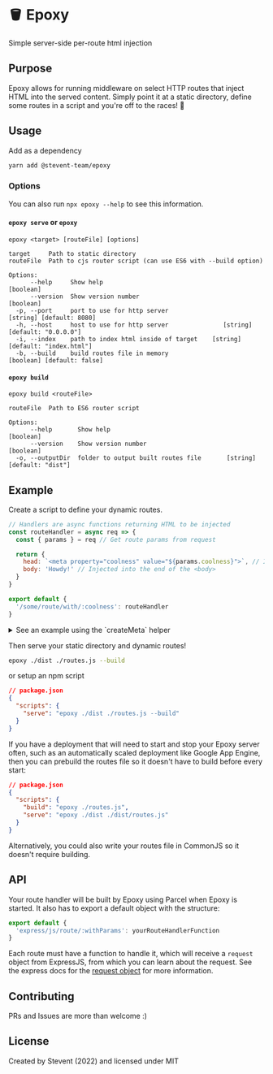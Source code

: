 # 🪣 Epoxy

Simple server-side per-route html injection

## Purpose

Epoxy allows for running middleware on select HTTP routes that inject HTML into the served content.
Simply point it at a static directory, define some routes in a script and you're off to the races! :horse:

## Usage

Add as a dependency

```bash
yarn add @stevent-team/epoxy
```

### Options

You can also run `npx epoxy --help` to see this information.

#### `epoxy serve` or `epoxy`

```
epoxy <target> [routeFile] [options]

target     Path to static directory
routeFile  Path to cjs router script (can use ES6 with --build option)

Options:
      --help     Show help                                                     [boolean]
      --version  Show version number                                           [boolean]
  -p, --port     port to use for http server                    [string] [default: 8080]
  -h, --host     host to use for http server               [string] [default: "0.0.0.0"]
  -i, --index    path to index html inside of target    [string] [default: "index.html"]
  -b, --build    build routes file in memory                  [boolean] [default: false]
```

#### `epoxy build`

```
epoxy build <routeFile>

routeFile  Path to ES6 router script

Options:
      --help       Show help                                                 [boolean]
      --version    Show version number                                       [boolean]
  -o, --outputDir  folder to output built routes file       [string] [default: "dist"]
```

## Example

Create a script to define your dynamic routes.

```js
// Handlers are async functions returning HTML to be injected
const routeHandler = async req => {
  const { params } = req // Get route params from request

  return {
    head: `<meta property="coolness" value="${params.coolness}">`, // Injected into the end of the <head>
    body: 'Howdy!' // Injected into the end of the <body>
  }
}

export default {
  '/some/route/with/:coolness': routeHandler
}
```

<details>
  <summary>See an example using the `createMeta` helper</summary>

  > ### `createMeta` Helper
  >
  > Epoxy comes with a helper that allows you to easily create meta tags from an object.
  >
  > ```js
  > import { createMeta } from '@stevent-team/epoxy/helpers'
  >
  > const routeHandler = async ({ params }) => {
  >   // Create a string of meta tags from the object passed in
  >   const metaTags = createMeta({
  >     coolness: params.coolness,
  >     description: 'A pretty cool page',
  >   })
  >
  >   return { head: metaTags }
  > }
  >
  > export default {
  >   '/route/:coolness': routeHandler
  > }
  > ```
  >
  > For more information about the helpers available in Epoxy, see the [readme](./helpers/README.md).
</details>

Then serve your static directory and dynamic routes!

```bash
epoxy ./dist ./routes.js --build
```

or setup an npm script

```json
// package.json
{
  "scripts": {
    "serve": "epoxy ./dist ./routes.js --build"
  }
}
```

If you have a deployment that will need to start and stop your Epoxy server often, such as an automatically scaled deployment like Google App Engine, then you can prebuild the routes file so it doesn't have to build before every start:

```json
// package.json
{
  "scripts": {
    "build": "epoxy ./routes.js",
    "serve": "epoxy ./dist ./dist/routes.js"
  }
}
```

Alternatively, you could also write your routes file in CommonJS so it doesn't require building.

## API

Your route handler will be built by Epoxy using Parcel when Epoxy is started. It also has to export a default object with the structure:

```js
export default {
  'express/js/route/:withParams': yourRouteHandlerFunction
}
```

Each route must have a function to handle it, which will receive a `request` object from ExpressJS, from which you can learn about the request. See the express docs for the [request object](https://expressjs.com/en/api.html#req) for more information.

## Contributing

PRs and Issues are more than welcome :)

## License

Created by Stevent (2022) and licensed under MIT
